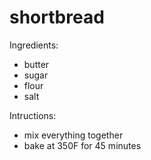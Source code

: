 # shortbread 

Ingredients: 
* butter
* sugar
* flour
* salt

Intructions: 
* mix everything together
* bake at 350F for 45 minutes
